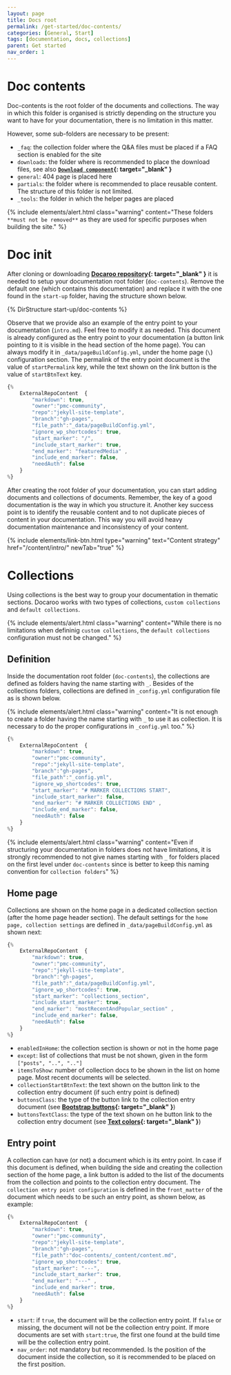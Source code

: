 ```yaml
---
layout: page
title: Docs root
permalink: /get-started/doc-contents/
categories: [General, Start]
tags: [documentation, docs, collections]
parent: Get started
nav_order: 1
---
```


# Doc contents
Doc-contents is the root folder of the documents and collections. The way in which this folder is organised is strictly depending on the structure you want to have for your documentation, there is no limitation in this matter. 

However, some sub-folders are necessary to be present:
- `_faq`: the collection folder where the Q&A files must be placed if a FAQ section is enabled for the site
- `downloads`: the folder where is recommended to place the download files, see also **[`Download component`](/components/download-link/){: target="_blank" }**
- `general`: 404 page is placed here
- `partials`: the folder where is recommended to place reusable content. The structure of this folder is not limited.
- `_tools`: the folder in which the helper pages are placed

{% include elements/alert.html class="warning" content="These folders `**must not be removed**` as they are used for specific purposes when building the site." %}

# Doc init
After cloning or downloading **[Docaroo repository](https://github.com/pmc-community/jekyll-site-template){: target="_blank" }** it is needed to setup your documentation root folder (`doc-contents`). Remove the default one (which contains this documentation) and replace it with the one found in the `start-up` folder, having the structure shown below. 

{% DirStructure start-up/doc-contents %}

Observe that we provide also an example of the entry point to your documentation (`intro.md`). Feel free to modify it as needed. This document is already configured as the entry point to your documentation (a button link pointing to it is visible in the head section of the home page). You can always modify it in `_data/pageBuildConfig.yml`, under the home page (`\`) configuration section. The permalink of the entry point document is the value of `startPermalink` key, while the text shown on the link button is the value of `startBtnText` key.

```javascript
{% 
    ExternalRepoContent  { 
        "markdown": true,
        "owner":"pmc-community", 
        "repo":"jekyll-site-template", 
        "branch":"gh-pages", 
        "file_path":"_data/pageBuildConfig.yml", 
        "ignore_wp_shortcodes": true, 
        "start_marker": "/",
        "include_start_marker": true,
        "end_marker": "featuredMedia" ,
        "include_end_marker": false,
        "needAuth": false
    }
%}
```

After creating the root folder of your documentation, you can start adding documents and collections of documents. Remember, the key of a good documentation is the way in which you structure it. Another key success point is to identify the reusable content and to not duplicate pieces of content in your documentation. This way you will avoid heavy documentation maintenance and inconsistency of your content.

{% include elements/link-btn.html 
    type="warning" 
    text="Content strategy" 
    href="/content/intro/"
    newTab="true" 
%}

# Collections
Using collections is the best way to group your documentation in thematic sections. Docaroo works with two types of collections, `custom collections` and `default collections`. 

{% include elements/alert.html class="warning" content="While there is no limitations when defininig `custom collections`, the `default collections` configuration must not be changed." %}

## Definition

Inside the documentation root folder (`doc-contents`), the collections are defined as folders having the name starting with `_`. Besides of the collections folders, collections are defined in `_config.yml` configuration file as is shown below.

{% include elements/alert.html class="warning" content="It is not enough to create a folder having the name starting with `_` to use it as collection. It is necessary to do the proper configurations in `_config.yml` too." %}

```javascript
{% 
    ExternalRepoContent  { 
        "markdown": true,
        "owner":"pmc-community", 
        "repo":"jekyll-site-template", 
        "branch":"gh-pages", 
        "file_path":"_config.yml", 
        "ignore_wp_shortcodes": true, 
        "start_marker": "# MARKER COLLECTIONS START",
        "include_start_marker": false,
        "end_marker": "# MARKER COLLECTIONS END" ,
        "include_end_marker": false,
        "needAuth": false
    }
%}
```

{% include elements/alert.html class="warning" content="Even if structuring your documentation in folders does not have limitations, it is strongly recommended to not give names starting with `_` for folders placed on the first level under `doc-contents` since is better to keep this naming convention for `collection folders`" %}

## Home page
Collections are shown on the home page in a dedicated collection section (after the home page header section). The default settings for the `home page, collection settings` are defined in `_data/pageBuildConfig.yml` as shown next:


```javascript
{% 
    ExternalRepoContent  { 
        "markdown": true,
        "owner":"pmc-community", 
        "repo":"jekyll-site-template", 
        "branch":"gh-pages", 
        "file_path":"_data/pageBuildConfig.yml", 
        "ignore_wp_shortcodes": true, 
        "start_marker": "collections_section",
        "include_start_marker": true,
        "end_marker": "mostRecentAndPopular_section" ,
        "include_end_marker": false,
        "needAuth": false
    }
%}
```

- `enabledInHome`: the collection section is shown or not in the home page
- `except`: list of collections that must be not shown, given in the form `["posts", "..", ".."]`
- `itemsToShow`: number of collection docs to be shown in the list on home page. Most recent documents will be selected.
- `collectionStartBtnText`: the text shown on the button link to the collection entry document (if such entry point is defined)
- `buttonsClass`: the type of the button link to the collection entry document (see **[Bootstrap buttons](https://getbootstrap.com/docs/5.3/components/buttons/){: target="_blank" }**)
- `buttonsTextClass`: the type of the text shown on he button link to the collection entry document (see **[Text colors](https://getbootstrap.com/docs/5.3/utilities/colors/){: target="_blank" }**)

## Entry point
A collection can have (or not) a document which is its entry point. In case if this document is defined, when building the side and creating the collection section of the home page, a link button is added to the list of the documents from the collection and points to the collection entry document. The `collection entry point configuration` is defined in the `front_matter` of the document which needs to be such an entry point, as shown below, as example:

```javascript
{% 
    ExternalRepoContent  { 
        "markdown": true,
        "owner":"pmc-community", 
        "repo":"jekyll-site-template", 
        "branch":"gh-pages", 
        "file_path":"doc-contents/_content/content.md", 
        "ignore_wp_shortcodes": true, 
        "start_marker": "---",
        "include_start_marker": true,
        "end_marker": "---" ,
        "include_end_marker": true,
        "needAuth": false
    }
%}
```

- `start`: if `true`, the document will be the collection entry point. If `false` or missing, the document will not be the collection entry point. If more documents are set with `start:true`, the first one found at the build time will be the collection entry point.
- `nav_order`: not mandatory but recommended. Is the position of the document inside the collection, so it is recommended to be placed on the first position.